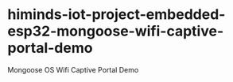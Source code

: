 # himinds-iot-project-embedded-esp32-mongoose-wifi-captive-portal-demo
Mongoose OS Wifi Captive Portal Demo
